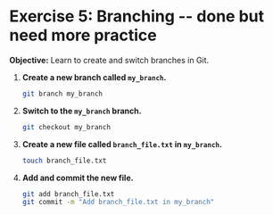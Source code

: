 # Exercise 5: Branching -- done but need more practice


**Objective:** Learn to create and switch branches in Git.

1. **Create a new branch called `my_branch`.**
   ```bash
   git branch my_branch
   ```
2. **Switch to the `my_branch` branch.**
   ```bash
   git checkout my_branch
   ```
3. **Create a new file called `branch_file.txt` in `my_branch`.**
   ```bash
   touch branch_file.txt
   ```
4. **Add and commit the new file.**
   ```bash
   git add branch_file.txt
   git commit -m "Add branch_file.txt in my_branch"
   ```